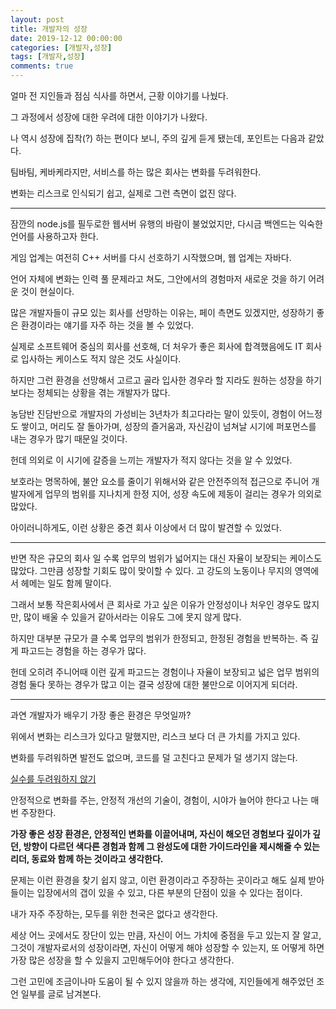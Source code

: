 ```yaml
---
layout: post
title: 개발자의 성장
date: 2019-12-12 00:00:00
categories: [개발자,성장]
tags: [개발자,성장]
comments: true
---
```


얼마 전 지인들과 점심 식사를 하면서, 근황 이야기를 나눴다.

그 과정에서 성장에 대한 우려에 대한 이야기가 나왔다.

나 역시 성장에 집착(?) 하는 편이다 보니, 주의 깊게 듣게 됐는데, 포인트는 다음과 같았다.

팀바팀, 케바케라지만, 서비스를 하는 많은 회사는 변화를 두려워한다.

변화는 리스크로 인식되기 쉽고, 실제로 그런 측면이 없진 않다.

---

잠깐의 node.js를 필두로한 웹서버 유행의 바람이 불었었지만, 다시금 백엔드는 익숙한 언어를 사용하고자 한다.

게임 업계는 여전히 C++ 서버를 다시 선호하기 시작했으며, 웹 업계는 자바다.

언어 자체에 변화는 인력 풀 문제라고 쳐도, 그안에서의 경험마저 새로운 것을 하기 어려운 것이 현실이다.

많은 개발자들이 규모 있는 회사를 선망하는 이유는, 페이 측면도 있겠지만, 성장하기 좋은 환경이라는 얘기를 자주 하는 것을 볼 수 있었다.

실제로 소프트웨어 중심의 회사를 선호해, 더 처우가 좋은 회사에 합격했음에도 IT 회사로 입사하는 케이스도 적지 않은 것도 사실이다.

하지만 그런 환경을 선망해서 고르고 골라 입사한 경우라 할 지라도 원하는 성장을 하기 보다는 정체되는 상황을 겪는 개발자가 많다.

농담반 진담반으로 개발자의 가성비는 3년차가 최고다라는 말이 있듯이, 경험이 어느정도 쌓이고, 머리도 잘 돌아가며, 성장의 즐거움과, 자신감이 넘쳐날 시기에 퍼포먼스를 내는 경우가 많기 때문일 것이다.

헌데 의외로 이 시기에 갈증을 느끼는 개발자가 적지 않다는 것을 알 수 있었다.

보호라는 명목하에, 불안 요소를 줄이기 위해서와 같은 안전주의적 접근으로 주니어 개발자에게 업무의 범위를 지나치게 한정 지어, 성장 속도에 제동이 걸리는 경우가 의외로 많았다.

아이러니하게도, 이런 상황은 중견 회사 이상에서 더 많이 발견할 수 있었다. 

---

반면 작은 규모의 회사 일 수록 업무의 범위가 넓어지는 대신 자율이 보장되는 케이스도 많았다. 그만큼 성장할 기회도 많이 맞이할 수 있다. 고 강도의 노동이나 무지의 영역에서 헤메는 일도 함께 말이다.

그래서 보통 작은회사에서 큰 회사로 가고 싶은 이유가 안정성이나 처우인 경우도 많지만, 많이 배울 수 있을거 같아서라는 이유도 그에 못지 않게 많다.

하지만 대부분 규모가 클 수록 업무의 범위가 한정되고, 한정된 경험을 반복하는. 즉 깊게 파고드는 경험을 하는 경우가 많다. 

헌데 오히려 주니어때 이런 깊게 파고드는 경험이나 자율이 보장되고 넓은 업무 범위의 경험 둘다 못하는 경우가 많고 이는 결국 성장에 대한 불만으로 이어지게 되더라.

---

과연 개발자가 배우기 가장 좋은 환경은 무엇일까?

위에서 변화는 리스크가 있다고 말했지만, 리스크 보다 더 큰 가치를 가지고 있다.

변화를 두려워하면 발전도 없으며, 코드를 덜 고친다고 문제가 덜 생기지 않는다.

[실수를 두려워하지 않기](https://elky84.github.io/2018/06/01/dont_be_afraid_from_mistake/)

안정적으로 변화를 주는, 안정적 개선의 기술이, 경험이, 시야가 늘어야 한다고 나는 매번 주장한다.

**가장 좋은 성장 환경은, 안정적인 변화를 이끌어내며, 자신이 해오던 경험보다 깊이가 깊던, 방향이 다르던 색다른 경험과 함께 그 완성도에 대한 가이드라인을 제시해줄 수 있는 리더, 동료와 함께 하는 것이라고 생각한다.**


문제는 이런 환경을 찾기 쉽지 않고, 이런 환경이라고 주장하는 곳이라고 해도 실제 받아들이는 입장에서의 갭이 있을 수 있고, 다른 부분의 단점이 있을 수 있다는 점이다.

내가 자주 주장하는, 모두를 위한 천국은 없다고 생각한다.

세상 어느 곳에서도 장단이 있는 만큼, 자신이 어느 가치에 중점을 두고 있는지 잘 알고, 그것이 개발자로서의 성장이라면, 자신이 어떻게 해야 성장할 수 있는지, 또 어떻게 하면 가장 많은 성장을 할 수 있을지 고민해두어야 한다고 생각한다.

그런 고민에 조금이나마 도움이 될 수 있지 않을까 하는 생각에, 지인들에게 해주었던 조언 일부를 글로 남겨본다.